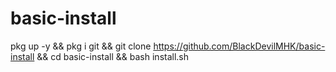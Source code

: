 # basic-install
pkg up -y && pkg i git && git clone https://github.com/BlackDevilMHK/basic-install && cd basic-install && bash install.sh
